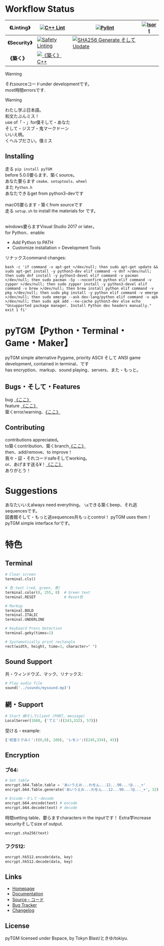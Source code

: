 # Workflow Status

<!-- Eventually, will be |linting|security|築く|です -->
| **《Linting》** | [![C++ Lint](https://github.com/TokynBlast/pyTGM/actions/workflows/cpplint.yml/badge.svg)](https://github.com/TokynBlast/pyTGM/actions/workflows/cpplint.yml) | [![Pylint](https://github.com/TokynBlast/pyTGM/actions/workflows/pylint.yml/badge.svg)](https://github.com/TokynBlast/pyTGM/actions/workflows/pylint.yml) | [![Isort](https://github.com/TokynBlast/pyTGM/actions/workflows/Isort.yml/badge.svg)](https://github.com/TokynBlast/pyTGM/actions/workflows/Isort.yml)
|-----------|----------|----------|----------|
| **《Security》** | [![Safety Linting](https://github.com/TokynBlast/pyTGM/actions/workflows/Saftey.yml/badge.svg)](https://github.com/TokynBlast/pyTGM/actions/workflows/Saftey.yml) | [![SHA256 Generate そして Update](https://github.com/TokynBlast/pyTGM/actions/workflows/generate-sha3-hashes.yml/badge.svg)](https://github.com/TokynBlast/pyTGM/actions/workflows/generate-sha3-hashes.yml) | |
| **《築く》** |[![《築く》 C++](https://github.com/TokynBlast/pyTGM/actions/workflows/compile.yml/badge.svg)](https://github.com/TokynBlast/pyTGM/actions/workflows/compile.yml)| | |

> [!warning]
> それsourceコードunder developmentです。<br>most時間errorsです.

> [!warning]
> わたし学ぶ日本語。<br>和文たぶんミス！<br>use of「・」for僕そして・あなた<br>そして・ジスブ・鬼マークドーン <br>いいえ柄。<br>くヘルプださい。僕ミス

## Installing
走る ```pip install pyTGM```<br>
before 5.0.0要らます、築くsource。<br>
あなた要らます ```cmake、setuptools、wheel```<br>
また ```Python.h```<br>
あなたできるget from python3-devです<br><br>
macOS要らます・築くfrom sourceです<br>
走る ```setup.sh``` to install the materials for です。<br><br>

windows要らますVisual Studio 2017 or later。<br>
for Python、enable:
- Add Python to PATH
- Customize installation > Development Tools

リナックスcommand changes:<br>
```
bash -c 'if command -v apt-get >/dev/null; then sudo apt-get update && sudo apt-get install -y python3-dev elif command -v dnf >/dev/null; then sudo dnf install -y python3-devel elif command -v pacman >/dev/null; then sudo pacman -Sy --noconfirm python elif command -v zypper >/dev/null; then sudo zypper install -y python3-devel elif command -v brew >/dev/null; then brew install python elif command -v pkg >/dev/null; then sudo pkg install -y python elif command -v emerge >/dev/null; then sudo emerge --ask dev-lang/python elif command -v apk >/dev/null; then sudo apk add --no-cache python3-dev else echo "Unsupported package manager. Install Python dev headers manually." exit 1 fi'
```

# pyTGM【Python・Terminal・Game・Maker】

pyTGM simple alternative Pygame, priority ASCII そして ANSI game development, contained in terminal、です<br>
has encryption、markup、sound playing、servers、また・もっと。

## Bugs・そして・Features
bug [《ここ》](https://github.com/TokynBlast/pyTGM/issues/new?assignees=&labels=&projects=&template=bug_report.md&title=)<br>
feature [《ここ》](https://github.com/TokynBlast/pyTGM/issues/new?assignees=&labels=&projects=&template=feature_request.md&title=)<br>
築くerror/warning、[《ここ》](https://github.com/TokynBlast/pyTGM/issues/new?template=compile_report.md)

## Contributing
contributions appreciated。<br>
to築くcontribution、築くbranch[《ここ》](https://github.com/TokynBlast/pyTGM/branches)<br>
then、add/remove、to improve！<br>
我々・証・それコードsafeそしてworking。<br>
or、あげます送る¥！[《ここ》](https://github.com/sponsors/TokynBlast)<br>
ありがとう！

# Suggestions
あなたいいえalways need everything。
```\a```できる築くbeep、それ逃sequencesです。<br>
図書館そして・もっと逃sequences共もっとcontrol！
pyTGM uses them！pyTGM simple interface forです。

# 特色

## Terminal
```python
# Clear screen
terminal.cls()

# 色 text (red, green, 青)
terminal.color(0, 255, 0)  # Green text
terminal.RESET             # Reset色

# Markup
terminal.BOLD
terminal.ITALIC
terminal.UNDERLINE

# Keyboard Press Detection
terminal.geky(times=1)

# Systematically print rectangle
rect(width, height, time=3, character=" ")
```


## Sound Support
共・ウィンドウズ、マック、リナックス:
```python
# Play audio file
sound('../sounds/mysound.mp3')
```

## 網・Support <!--Find a way to say "server"　or a word used for it by Japanese dev-->
```python
# Start 網そしてclient (PORT, message)
LocalServer(1080, {'てと':((243,332), 57)})
```
受ける・example:
```python
{'初音ミクみく':((0,0), 100), 'レモン':((245,334), 43)}
```

## Encryption

### ブ64:
```python
# Set table
encrypt.b64.Table.table = 'あいうえお...わをん...12...90...!@..._+'
encrypt.b64.Table.generate('あいうえお...わをん...12...90...!@..._+', 32)  # (table: str, times: int)

# Encode・そして・decode
encrypt.b64.encode(text) # encode
encrypt.b64.decode(text) # decode
```
時間setting table、要らますcharacters in the inputです！
Extra字increase securityそしてsize of output.
```python
encrypt.sha256(text)
```


### フク512:
```python
encrypt.hk512.encode(data, key)
encrypt.hk512.decode(data, key)
```

## Links
- [Homepage](https://pyTGM.tokynblast.space/home)
- [Documentation](https://pyTGM.tokynblast.space/documentation/use)
- [Source・コード](https://github.com/TokynBlast/pyTGM/tree/main)
- [Bug Tracker](https://github.com/TokynBlast/pyTGM/issues)
- [Changelog](https://github.com/TokynBlast/pyTGM/blob/main/CHANGELOG.txt)

## License
pyTGM licensed under Bspace, by Tokyn Blast/ときゆ/tokiyu.
